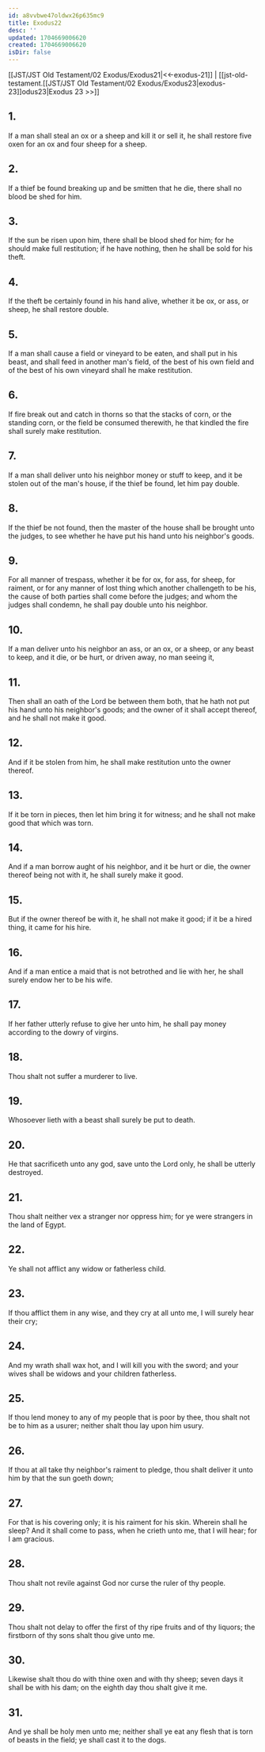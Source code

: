 ```yaml
---
id: a8vvbwe47oldwx26p635mc9
title: Exodus22
desc: ''
updated: 1704669006620
created: 1704669006620
isDir: false
---
```

[[JST/JST Old Testament/02 Exodus/Exodus21|<<-exodus-21]] | [[jst-old-testament.[[JST/JST Old Testament/02 Exodus/Exodus23|exodus-23]]odus23|Exodus 23 >>]]
## 1.
If a man shall steal an ox or a sheep and kill it or sell it, he shall restore five oxen for an ox and four sheep for a sheep.
## 2.
If a thief be found breaking up and be smitten that he die, there shall no blood be shed for him.
## 3.
If the sun be risen upon him, there shall be blood shed for him; for he should make full restitution; if he have nothing, then he shall be sold for his theft.
## 4.
If the theft be certainly found in his hand alive, whether it be ox, or ass, or sheep, he shall restore double.
## 5.
If a man shall cause a field or vineyard to be eaten, and shall put in his beast, and shall feed in another man\'s field, of the best of his own field and of the best of his own vineyard shall he make restitution.
## 6.
If fire break out and catch in thorns so that the stacks of corn, or the standing corn, or the field be consumed therewith, he that kindled the fire shall surely make restitution.
## 7.
If a man shall deliver unto his neighbor money or stuff to keep, and it be stolen out of the man\'s house, if the thief be found, let him pay double.
## 8.
If the thief be not found, then the master of the house shall be brought unto the judges, to see whether he have put his hand unto his neighbor\'s goods.
## 9.
For all manner of trespass, whether it be for ox, for ass, for sheep, for raiment, or for any manner of lost thing which another challengeth to be his, the cause of both parties shall come before the judges; and whom the judges shall condemn, he shall pay double unto his neighbor.
## 10.
If a man deliver unto his neighbor an ass, or an ox, or a sheep, or any beast to keep, and it die, or be hurt, or driven away, no man seeing it,
## 11.
Then shall an oath of the Lord be between them both, that he hath not put his hand unto his neighbor\'s goods; and the owner of it shall accept thereof, and he shall not make it good.
## 12.
And if it be stolen from him, he shall make restitution unto the owner thereof.
## 13.
If it be torn in pieces, then let him bring it for witness; and he shall not make good that which was torn.
## 14.
And if a man borrow aught of his neighbor, and it be hurt or die, the owner thereof being not with it, he shall surely make it good.
## 15.
But if the owner thereof be with it, he shall not make it good; if it be a hired thing, it came for his hire.
## 16.
And if a man entice a maid that is not betrothed and lie with her, he shall surely endow her to be his wife.
## 17.
If her father utterly refuse to give her unto him, he shall pay money according to the dowry of virgins.
## 18.
Thou shalt not suffer a murderer to live.
## 19.
Whosoever lieth with a beast shall surely be put to death.
## 20.
He that sacrificeth unto any god, save unto the Lord only, he shall be utterly destroyed.
## 21.
Thou shalt neither vex a stranger nor oppress him; for ye were strangers in the land of Egypt.
## 22.
Ye shall not afflict any widow or fatherless child.
## 23.
If thou afflict them in any wise, and they cry at all unto me, I will surely hear their cry;
## 24.
And my wrath shall wax hot, and I will kill you with the sword; and your wives shall be widows and your children fatherless.
## 25.
If thou lend money to any of my people that is poor by thee, thou shalt not be to him as a usurer; neither shalt thou lay upon him usury.
## 26.
If thou at all take thy neighbor\'s raiment to pledge, thou shalt deliver it unto him by that the sun goeth down;
## 27.
For that is his covering only; it is his raiment for his skin. Wherein shall he sleep? And it shall come to pass, when he crieth unto me, that I will hear; for I am gracious.
## 28.
Thou shalt not revile against God nor curse the ruler of thy people.
## 29.
Thou shalt not delay to offer the first of thy ripe fruits and of thy liquors; the firstborn of thy sons shalt thou give unto me.
## 30.
Likewise shalt thou do with thine oxen and with thy sheep; seven days it shall be with his dam; on the eighth day thou shalt give it me.
## 31.
And ye shall be holy men unto me; neither shall ye eat any flesh that is torn of beasts in the field; ye shall cast it to the dogs.

